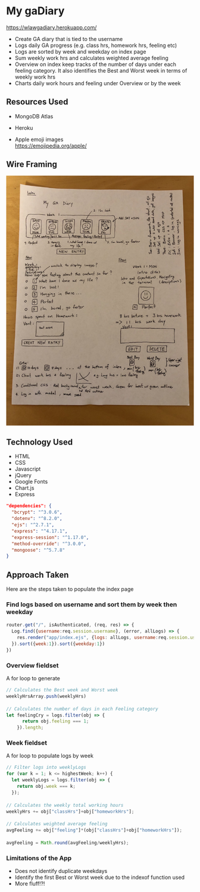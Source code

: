 # My gaDiary
https://wlawgadiary.herokuapp.com/

* Create GA diary that is tied to the username
* Logs daily GA progress (e.g. class hrs, homework hrs, feeling etc)
* Logs are sorted by week and weekday on index page
* Sum weekly work hrs and calculates weighted average feeling
* Overview on index keep tracks of the number of days under each feeling category.  It also identifies the Best and Worst week in terms of weekly work hrs
* Charts daily work hours and feeling under Overview or by the week

## Resources Used

* MongoDB Atlas

* Heroku

* Apple emoji images   
https://emojipedia.org/apple/      

## Wire Framing
![wire framing](public/img/wireFraming.jpg)

## Technology Used
* HTML
* CSS   
* Javascript
* jQuery  
* Google Fonts
* Chart.js
* Express
```json
"dependencies": {
  "bcrypt": "^3.0.6",
  "dotenv": "^8.2.0",
  "ejs": "^2.7.1",
  "express": "^4.17.1",
  "express-session": "^1.17.0",
  "method-override": "^3.0.0",
  "mongoose": "^5.7.8"
}
```

## Approach Taken
Here are the steps taken to populate the index page

### Find logs based on username and sort them by week then weekday
```js
router.get("/", isAuthenticated, (req, res) => {
  Log.find({username:req.session.username}, (error, allLogs) => {
    res.render("app/index.ejs", {logs: allLogs, username:req.session.username});
  }).sort({week:1}).sort({weekday:1})
})
```
### Overview fieldset
A for loop to generate  
```js
// Calculates the Best week and Worst week
weeklyHrsArray.push(weeklyHrs)

// Calculates the number of days in each Feeling category
let feelingCry = logs.filter(obj => {
      return obj.feeling === 1;
    }).length;
```

### Week fieldset
A for loop to populate logs by week  
```js
// Filter logs into weeklyLogs
for (var k = 1; k <= highestWeek; k++) {
  let weeklyLogs = logs.filter(obj => {
    return obj.week === k;
  });

// Calculates the weekly total working hours
weeklyHrs += obj["classHrs"]+obj["homeworkHrs"];

// Calculates weighted average feeling
avgFeeling += obj["feeling"]*(obj["classHrs"]+obj["homeworkHrs"]);

avgFeeling = Math.round(avgFeeling/weeklyHrs);
```

### Limitations of the App
* Does not identify duplicate weekdays
* Identify the first Best or Worst week due to the indexof function used
* More fluff!?!
